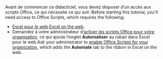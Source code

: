 <span data-ttu-id="32e72-101">Avant de commencer ce didacticiel, vous devez disposer d’un accès aux scripts Office, ce qui nécessite ce qui suit :</span><span class="sxs-lookup"><span data-stu-id="32e72-101">Before starting this tutorial, you'll need access to Office Scripts, which requires the following:</span></span>

- <span data-ttu-id="32e72-102">[Excel pour le web](https://www.office.com/launch/excel).</span><span class="sxs-lookup"><span data-stu-id="32e72-102">[Excel on the web](https://www.office.com/launch/excel).</span></span>
- <span data-ttu-id="32e72-103">Demandez à votre administrateur d’[activer les scripts Office pour votre organisation](/microsoft-365/admin/manage/manage-office-scripts-settings), ce qui ajoute l’onglet **Automatiser** au ruban dans Excel pour le web.</span><span class="sxs-lookup"><span data-stu-id="32e72-103">Ask your administrator to [enable Office Scripts for your organization](/microsoft-365/admin/manage/manage-office-scripts-settings), which adds the **Automate** tab to the ribbon in Excel on the web.</span></span>